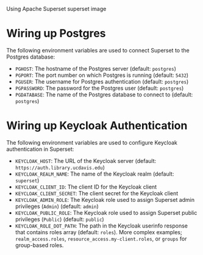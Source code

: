 Using Apache Superset superset image

# Wiring up Postgres

The following environment variables are used to connect Superset to the Postgres database:

- `PGHOST`: The hostname of the Postgres server (default: `postgres`)
- `PGPORT`: The port number on which Postgres is running (default: `5432`)
- `PGUSER`: The username for Postgres authentication (default: `postgres`)
- `PGPASSWORD`: The password for the Postgres user (default: `postgres`)
- `PGDATABASE`: The name of the Postgres database to connect to (default: `postgres`)

# Wiring up Keycloak Authentication

The following environment variables are used to configure Keycloak authentication in Superset:

- `KEYCLOAK_HOST`: The URL of the Keycloak server (default: `https://auth.library.ucdavis.edu`)
- `KEYCLOAK_REALM_NAME`: The name of the Keycloak realm (default: `superset`)
- `KEYCLOAK_CLIENT_ID`: The client ID for the Keycloak client
- `KEYCLOAK_CLIENT_SECRET`: The client secret for the Keycloak client
- `KEYCLOAK_ADMIN_ROLE`: The Keycloak role used to assign Superset admin privileges (`Admin`) (default: `admin`)
- `KEYCLOAK_PUBLIC_ROLE`: The Keycloak role used to assign Superset public privileges (`Public`) (default: `public`)
- `KEYCLOAK_ROLE_DOT_PATH`: The path in the Keycloak userinfo response that contains roles array (default: `roles`). More complex examples; `realm_access.roles`, `resource_access.my-client.roles`, or `groups` for group-based roles.
